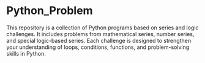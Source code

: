 # Python_Problem
This repository is a collection of Python programs based on series and logic challenges. It includes problems from mathematical series, number series, and special logic-based series. Each challenge is designed to strengthen your understanding of loops, conditions, functions, and problem-solving skills in Python.
